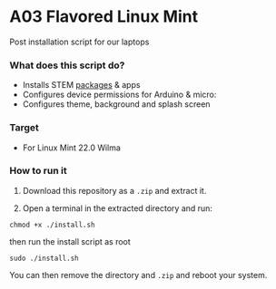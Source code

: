 # A03 Flavored Linux Mint

Post installation script for our laptops


### What does this script do?

* Installs STEM [packages](./.packages) & apps
* Configures device permissions for Arduino & micro:
* Configures theme, background and splash screen

### Target

* For Linux Mint 22.0 Wilma

### How to run it

1. Download this repository as a `.zip` and extract it.

2. Open a terminal in the extracted directory and run:

```
chmod +x ./install.sh
```

then run the install script as root

```
sudo ./install.sh
```

You can then remove the directory and `.zip` and reboot your system.